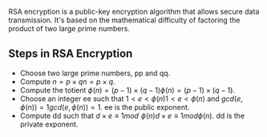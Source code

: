 RSA encryption is a public-key encryption algorithm that allows secure data transmission. It's based on the mathematical difficulty of factoring the product of two large prime numbers. 

## Steps in RSA Encryption

* Choose two large prime numbers, pp and qq.
* Compute $n=p×qn=p×q$.
* Compute the totient $ϕ(n)=(p−1)×(q−1)ϕ(n)=(p−1)×(q−1)$.
* Choose an integer ee such that $1<e<ϕ(n)1<e<ϕ(n)$ and $gcd(e,ϕ(n))=1gcd(e,ϕ(n))=1$. ee is the public exponent.
* Compute dd such that $d×e≡1mod$  $ϕ(n)d×e≡1modϕ(n)$. dd is the private exponent.
